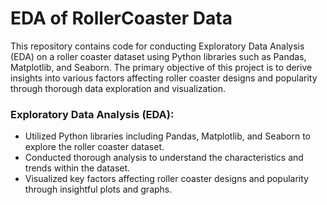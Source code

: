 # EDA of RollerCoaster Data

This repository contains code for conducting Exploratory Data Analysis (EDA) on a roller coaster dataset using Python libraries such as Pandas, Matplotlib, and Seaborn. The primary objective of this project is to derive insights into various factors affecting roller coaster designs and popularity through thorough data exploration and visualization.

### Exploratory Data Analysis (EDA):
- Utilized Python libraries including Pandas, Matplotlib, and Seaborn to explore the roller coaster dataset.
- Conducted thorough analysis to understand the characteristics and trends within the dataset.
- Visualized key factors affecting roller coaster designs and popularity through insightful plots and graphs.
